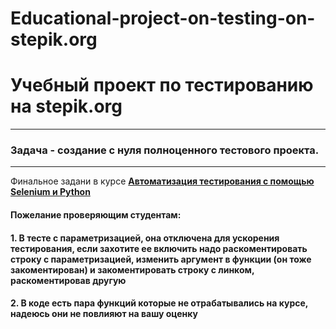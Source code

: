 # Educational-project-on-testing-on-stepik.org
# Учебный проект по тестированию на stepik.org

------

### Задача - создание с нуля полноценного тестового проекта. 

------

Финальное задани в курсе [**Автоматизация тестирования с помощью Selenium и Python**](https://stepik.org/course/575)

#### Пожелание проверяющим студентам: 
#### 1. В тесте с параметризацией, она отключена для ускорения тестирования, если захотите ее включить надо раскоментировать строку с параметризацией, изменить аргумент в функции (он тоже закоментирован) и закоментировать строку с линком, раскоментировав другую
#### 2. В коде есть пара функций которые не отрабатывались на курсе, надеюсь они не повлияют на вашу оценку